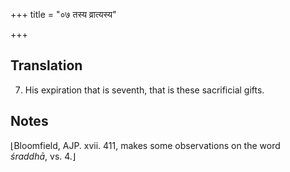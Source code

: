 +++
title = "०७ तस्य व्रात्यस्य"

+++
## Translation
7. His expiration that is seventh, that is these sacrificial gifts.

## Notes
⌊Bloomfield, AJP. xvii. 411, makes some observations on the word  
*śraddhā*, vs. 4.⌋
